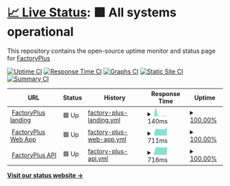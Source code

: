 # [📈 Live Status](https://status.factoryplus.in): <!--live status--> **🟩 All systems operational**

This repository contains the open-source uptime monitor and status page for [FactoryPlus](https://status.factoryplus.in)

[![Uptime CI](https://github.com/factoryplus/status/workflows/Uptime%20CI/badge.svg)](https://github.com/factoryplus/status/actions?query=workflow%3A%22Uptime+CI%22)
[![Response Time CI](https://github.com/factoryplus/status/workflows/Response%20Time%20CI/badge.svg)](https://github.com/factoryplus/status/actions?query=workflow%3A%22Response+Time+CI%22)
[![Graphs CI](https://github.com/factoryplus/status/workflows/Graphs%20CI/badge.svg)](https://github.com/factoryplus/status/actions?query=workflow%3A%22Graphs+CI%22)
[![Static Site CI](https://github.com/factoryplus/status/workflows/Static%20Site%20CI/badge.svg)](https://github.com/factoryplus/status/actions?query=workflow%3A%22Static+Site+CI%22)
[![Summary CI](https://github.com/factoryplus/status/workflows/Summary%20CI/badge.svg)](https://github.com/factoryplus/status/actions?query=workflow%3A%22Summary+CI%22)

<!--start: status pages-->
<!-- This summary is generated by Upptime (https://github.com/upptime/upptime) -->
<!-- Do not edit this manually, your changes will be overwritten -->
<!-- prettier-ignore -->
| URL | Status | History | Response Time | Uptime |
| --- | ------ | ------- | ------------- | ------ |
| <img alt="" src="https://favicons.githubusercontent.com/factoryplus.in" height="13"> [FactoryPlus landing](https://factoryplus.in) | 🟩 Up | [factory-plus-landing.yml](https://github.com/factoryplus/status/commits/HEAD/history/factory-plus-landing.yml) | <details><summary><img alt="Response time graph" src="./graphs/factory-plus-landing/response-time-week.png" height="20"> 140ms</summary><br><a href="https://status.factoryplus.in/history/factory-plus-landing"><img alt="Response time 155" src="https://img.shields.io/endpoint?url=https%3A%2F%2Fraw.githubusercontent.com%2Ffactoryplus%2Fstatus%2FHEAD%2Fapi%2Ffactory-plus-landing%2Fresponse-time.json"></a><br><a href="https://status.factoryplus.in/history/factory-plus-landing"><img alt="24-hour response time 112" src="https://img.shields.io/endpoint?url=https%3A%2F%2Fraw.githubusercontent.com%2Ffactoryplus%2Fstatus%2FHEAD%2Fapi%2Ffactory-plus-landing%2Fresponse-time-day.json"></a><br><a href="https://status.factoryplus.in/history/factory-plus-landing"><img alt="7-day response time 140" src="https://img.shields.io/endpoint?url=https%3A%2F%2Fraw.githubusercontent.com%2Ffactoryplus%2Fstatus%2FHEAD%2Fapi%2Ffactory-plus-landing%2Fresponse-time-week.json"></a><br><a href="https://status.factoryplus.in/history/factory-plus-landing"><img alt="30-day response time 220" src="https://img.shields.io/endpoint?url=https%3A%2F%2Fraw.githubusercontent.com%2Ffactoryplus%2Fstatus%2FHEAD%2Fapi%2Ffactory-plus-landing%2Fresponse-time-month.json"></a><br><a href="https://status.factoryplus.in/history/factory-plus-landing"><img alt="1-year response time 155" src="https://img.shields.io/endpoint?url=https%3A%2F%2Fraw.githubusercontent.com%2Ffactoryplus%2Fstatus%2FHEAD%2Fapi%2Ffactory-plus-landing%2Fresponse-time-year.json"></a></details> | <details><summary><a href="https://status.factoryplus.in/history/factory-plus-landing">100.00%</a></summary><a href="https://status.factoryplus.in/history/factory-plus-landing"><img alt="All-time uptime 100.00%" src="https://img.shields.io/endpoint?url=https%3A%2F%2Fraw.githubusercontent.com%2Ffactoryplus%2Fstatus%2FHEAD%2Fapi%2Ffactory-plus-landing%2Fuptime.json"></a><br><a href="https://status.factoryplus.in/history/factory-plus-landing"><img alt="24-hour uptime 100.00%" src="https://img.shields.io/endpoint?url=https%3A%2F%2Fraw.githubusercontent.com%2Ffactoryplus%2Fstatus%2FHEAD%2Fapi%2Ffactory-plus-landing%2Fuptime-day.json"></a><br><a href="https://status.factoryplus.in/history/factory-plus-landing"><img alt="7-day uptime 100.00%" src="https://img.shields.io/endpoint?url=https%3A%2F%2Fraw.githubusercontent.com%2Ffactoryplus%2Fstatus%2FHEAD%2Fapi%2Ffactory-plus-landing%2Fuptime-week.json"></a><br><a href="https://status.factoryplus.in/history/factory-plus-landing"><img alt="30-day uptime 100.00%" src="https://img.shields.io/endpoint?url=https%3A%2F%2Fraw.githubusercontent.com%2Ffactoryplus%2Fstatus%2FHEAD%2Fapi%2Ffactory-plus-landing%2Fuptime-month.json"></a><br><a href="https://status.factoryplus.in/history/factory-plus-landing"><img alt="1-year uptime 100.00%" src="https://img.shields.io/endpoint?url=https%3A%2F%2Fraw.githubusercontent.com%2Ffactoryplus%2Fstatus%2FHEAD%2Fapi%2Ffactory-plus-landing%2Fuptime-year.json"></a></details>
| <img alt="" src="https://favicons.githubusercontent.com/web.factoryplus.in" height="13"> [FactoryPlus Web App](https://web.factoryplus.in) | 🟩 Up | [factory-plus-web-app.yml](https://github.com/factoryplus/status/commits/HEAD/history/factory-plus-web-app.yml) | <details><summary><img alt="Response time graph" src="./graphs/factory-plus-web-app/response-time-week.png" height="20"> 711ms</summary><br><a href="https://status.factoryplus.in/history/factory-plus-web-app"><img alt="Response time 720" src="https://img.shields.io/endpoint?url=https%3A%2F%2Fraw.githubusercontent.com%2Ffactoryplus%2Fstatus%2FHEAD%2Fapi%2Ffactory-plus-web-app%2Fresponse-time.json"></a><br><a href="https://status.factoryplus.in/history/factory-plus-web-app"><img alt="24-hour response time 786" src="https://img.shields.io/endpoint?url=https%3A%2F%2Fraw.githubusercontent.com%2Ffactoryplus%2Fstatus%2FHEAD%2Fapi%2Ffactory-plus-web-app%2Fresponse-time-day.json"></a><br><a href="https://status.factoryplus.in/history/factory-plus-web-app"><img alt="7-day response time 711" src="https://img.shields.io/endpoint?url=https%3A%2F%2Fraw.githubusercontent.com%2Ffactoryplus%2Fstatus%2FHEAD%2Fapi%2Ffactory-plus-web-app%2Fresponse-time-week.json"></a><br><a href="https://status.factoryplus.in/history/factory-plus-web-app"><img alt="30-day response time 709" src="https://img.shields.io/endpoint?url=https%3A%2F%2Fraw.githubusercontent.com%2Ffactoryplus%2Fstatus%2FHEAD%2Fapi%2Ffactory-plus-web-app%2Fresponse-time-month.json"></a><br><a href="https://status.factoryplus.in/history/factory-plus-web-app"><img alt="1-year response time 720" src="https://img.shields.io/endpoint?url=https%3A%2F%2Fraw.githubusercontent.com%2Ffactoryplus%2Fstatus%2FHEAD%2Fapi%2Ffactory-plus-web-app%2Fresponse-time-year.json"></a></details> | <details><summary><a href="https://status.factoryplus.in/history/factory-plus-web-app">100.00%</a></summary><a href="https://status.factoryplus.in/history/factory-plus-web-app"><img alt="All-time uptime 99.99%" src="https://img.shields.io/endpoint?url=https%3A%2F%2Fraw.githubusercontent.com%2Ffactoryplus%2Fstatus%2FHEAD%2Fapi%2Ffactory-plus-web-app%2Fuptime.json"></a><br><a href="https://status.factoryplus.in/history/factory-plus-web-app"><img alt="24-hour uptime 100.00%" src="https://img.shields.io/endpoint?url=https%3A%2F%2Fraw.githubusercontent.com%2Ffactoryplus%2Fstatus%2FHEAD%2Fapi%2Ffactory-plus-web-app%2Fuptime-day.json"></a><br><a href="https://status.factoryplus.in/history/factory-plus-web-app"><img alt="7-day uptime 100.00%" src="https://img.shields.io/endpoint?url=https%3A%2F%2Fraw.githubusercontent.com%2Ffactoryplus%2Fstatus%2FHEAD%2Fapi%2Ffactory-plus-web-app%2Fuptime-week.json"></a><br><a href="https://status.factoryplus.in/history/factory-plus-web-app"><img alt="30-day uptime 100.00%" src="https://img.shields.io/endpoint?url=https%3A%2F%2Fraw.githubusercontent.com%2Ffactoryplus%2Fstatus%2FHEAD%2Fapi%2Ffactory-plus-web-app%2Fuptime-month.json"></a><br><a href="https://status.factoryplus.in/history/factory-plus-web-app"><img alt="1-year uptime 99.99%" src="https://img.shields.io/endpoint?url=https%3A%2F%2Fraw.githubusercontent.com%2Ffactoryplus%2Fstatus%2FHEAD%2Fapi%2Ffactory-plus-web-app%2Fuptime-year.json"></a></details>
| <img alt="" src="https://favicons.githubusercontent.com/api.factoryplus.in" height="13"> [FactoryPlus API](https://api.factoryplus.in) | 🟩 Up | [factory-plus-api.yml](https://github.com/factoryplus/status/commits/HEAD/history/factory-plus-api.yml) | <details><summary><img alt="Response time graph" src="./graphs/factory-plus-api/response-time-week.png" height="20"> 716ms</summary><br><a href="https://status.factoryplus.in/history/factory-plus-api"><img alt="Response time 725" src="https://img.shields.io/endpoint?url=https%3A%2F%2Fraw.githubusercontent.com%2Ffactoryplus%2Fstatus%2FHEAD%2Fapi%2Ffactory-plus-api%2Fresponse-time.json"></a><br><a href="https://status.factoryplus.in/history/factory-plus-api"><img alt="24-hour response time 794" src="https://img.shields.io/endpoint?url=https%3A%2F%2Fraw.githubusercontent.com%2Ffactoryplus%2Fstatus%2FHEAD%2Fapi%2Ffactory-plus-api%2Fresponse-time-day.json"></a><br><a href="https://status.factoryplus.in/history/factory-plus-api"><img alt="7-day response time 716" src="https://img.shields.io/endpoint?url=https%3A%2F%2Fraw.githubusercontent.com%2Ffactoryplus%2Fstatus%2FHEAD%2Fapi%2Ffactory-plus-api%2Fresponse-time-week.json"></a><br><a href="https://status.factoryplus.in/history/factory-plus-api"><img alt="30-day response time 708" src="https://img.shields.io/endpoint?url=https%3A%2F%2Fraw.githubusercontent.com%2Ffactoryplus%2Fstatus%2FHEAD%2Fapi%2Ffactory-plus-api%2Fresponse-time-month.json"></a><br><a href="https://status.factoryplus.in/history/factory-plus-api"><img alt="1-year response time 725" src="https://img.shields.io/endpoint?url=https%3A%2F%2Fraw.githubusercontent.com%2Ffactoryplus%2Fstatus%2FHEAD%2Fapi%2Ffactory-plus-api%2Fresponse-time-year.json"></a></details> | <details><summary><a href="https://status.factoryplus.in/history/factory-plus-api">100.00%</a></summary><a href="https://status.factoryplus.in/history/factory-plus-api"><img alt="All-time uptime 100.00%" src="https://img.shields.io/endpoint?url=https%3A%2F%2Fraw.githubusercontent.com%2Ffactoryplus%2Fstatus%2FHEAD%2Fapi%2Ffactory-plus-api%2Fuptime.json"></a><br><a href="https://status.factoryplus.in/history/factory-plus-api"><img alt="24-hour uptime 100.00%" src="https://img.shields.io/endpoint?url=https%3A%2F%2Fraw.githubusercontent.com%2Ffactoryplus%2Fstatus%2FHEAD%2Fapi%2Ffactory-plus-api%2Fuptime-day.json"></a><br><a href="https://status.factoryplus.in/history/factory-plus-api"><img alt="7-day uptime 100.00%" src="https://img.shields.io/endpoint?url=https%3A%2F%2Fraw.githubusercontent.com%2Ffactoryplus%2Fstatus%2FHEAD%2Fapi%2Ffactory-plus-api%2Fuptime-week.json"></a><br><a href="https://status.factoryplus.in/history/factory-plus-api"><img alt="30-day uptime 100.00%" src="https://img.shields.io/endpoint?url=https%3A%2F%2Fraw.githubusercontent.com%2Ffactoryplus%2Fstatus%2FHEAD%2Fapi%2Ffactory-plus-api%2Fuptime-month.json"></a><br><a href="https://status.factoryplus.in/history/factory-plus-api"><img alt="1-year uptime 100.00%" src="https://img.shields.io/endpoint?url=https%3A%2F%2Fraw.githubusercontent.com%2Ffactoryplus%2Fstatus%2FHEAD%2Fapi%2Ffactory-plus-api%2Fuptime-year.json"></a></details>

<!--end: status pages-->

[**Visit our status website →**](https://status.factoryplus.in)
